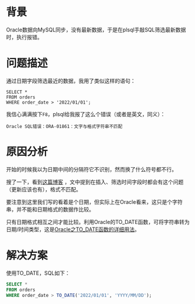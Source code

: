 # 背景

Oracle数据向MySQL同步，没有最新数据，于是在plsql手敲SQL筛选最新数据时，执行报错。

# 问题描述

通过日期字段筛选最近的数据，我用了类似这样的语句：

```mysql
SELECT *
FROM orders
WHERE order_date > '2022/01/01';
```

我信心满满按下```F8```，plsql给我报了这么个错误（或者是英文，同义）：

    Oracle SQL错误：ORA-01861：文字与格式字符串不匹配

# 原因分析

开始的时候我以为日期中间的分隔符它不识别，然而换了什么符号都不行。

搜了一下，看到[这篇博客](https://deepinout.com/oracle/oracle-questions/139_oracle_sql_error_ora01861_literal_does_not_match_format_string_01861.html)
，文中提到在插入、筛选时间字段时都会有这个问题（更新应该也有），格式不匹配。

要注意到这里我们写的看着是个日期，但实际上在Oracle看来，这只是个字符串，并不能和日期格式的数据作比较。

只有日期格式相互之间才能比较。利用Oracle的TO_DATE函数，可将字符串转为日期/时间类型，这是[Oracle之TO_DATE函数的详细用法](https://www.jb51.net/article/219379.htm)。

# 解决方案

使用TO_DATE，SQL如下：

```sql
SELECT *
FROM orders
WHERE order_date > TO_DATE('2022/01/01', 'YYYY/MM/DD');
```
